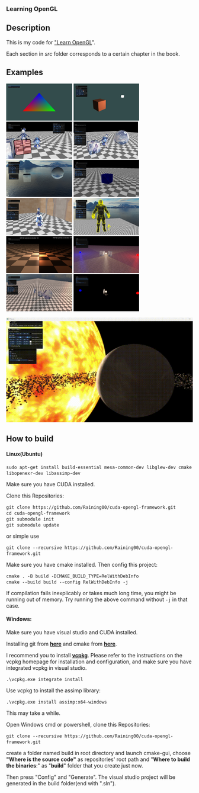 ### **Learning OpenGL**

## Description

This is my code for ["Learn OpenGL](https://learnopengl.com/)".

Each section in *src* folder corresponds to a certain chapter in the book.

## Examples

<a><img src="images/colorfulTriangle.png" height="100px"></a>
<a><img src="images/basicLighting.png" height="100px"></a>
<a><img src="images/blending.png" height="100px"></a>
<a><img src="images/meshes.png" height="100px"></a>
<a><img src="images/skybox.png" height="100px"></a>
<a><img src="images/pointSprit.png" height="100px"></a>
<a><img src="images/depthTest.png" height="100px"></a>
<a><img src="images/geometricShader.png" height="100px"></a>
<a><img src="images/HDR_gamma.png" height="100px"></a>
<a><img src="images/Bloom.png" height="100px"></a>
<a><img src="images/shaderMapping.png" height="100px"></a>
<a><img src="images/Brightness.png" height="100px"></a>


<a><img src="images/planet.gif" width="1080px"></a>

## How to build

#### Linux(Ubuntu)

```shell
sudo apt-get install build-essential mesa-common-dev libglew-dev cmake libopenexr-dev libassimp-dev
```

Make sure you have CUDA installed.

Clone this Repositories:

```shell
git clone https://github.com/Raining00/cuda-opengl-framework.git
cd cuda-opengl-framework
git submodule init
git submodule update
```

or simple use

```shell
git clone --recursive https://github.com/Raining00/cuda-opengl-framework.git
```

Make sure you have cmake installed. Then config this project:

```shell
cmake . -B build -DCMAKE_BUILD_TYPE=RelWithDebInfo
cmake --build build --config RelWithDebInfo -j
```

If compilation fails inexplicably or takes much long time, you might be running out of memory. Try running the above command without `-j` in that case.

#### Windows:

Make sure you have visual studio and CUDA installed.

Installing git from [**here**](https://git-scm.com/downloads) and cmake from [**here**](https://cmake.org/download/).

I recommend you to install [**vcpkg**](https://github.com/microsoft/vcpkg.git). Please refer to the instructions on the vcpkg homepage for installation and configuration, and make sure you have integrated vcpkg in visual studio.

```shell
.\vcpkg.exe integrate install
```

Use vcpkg to install the assimp library:

```
.\vcpkg.exe install assimp:x64-windows
```

This may take a while.

Open Windows cmd or powershell, clone this Repositories:

```shell
git clone --recursive https://github.com/Raining00/cuda-opengl-framework.git
```

create a folder named build in root directory and launch cmake-gui, choose **"Where is the source code"** as repositories' root path and "**Where to build the binaries**:" as "**build**" folder that you create just now.

Then press "Config" and "Generate". The visual studio project will be generated in the build folder(end with ".sln").

